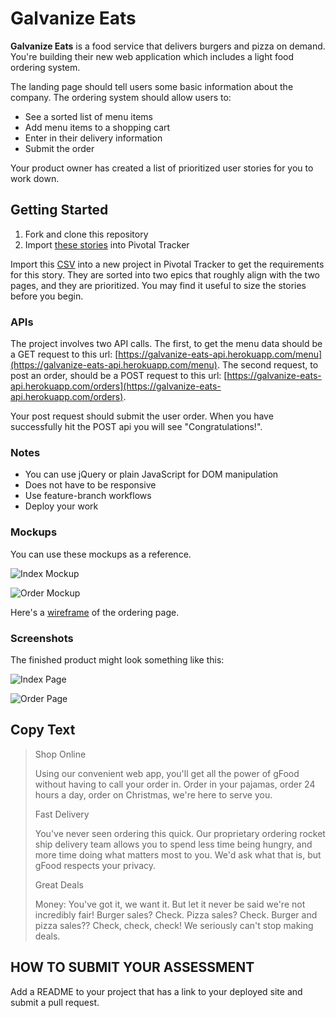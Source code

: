 # Galvanize Eats

**Galvanize Eats** is a food service that delivers burgers and pizza on demand. You're building their new web application which includes a light food ordering system.

The landing page should tell users some basic information about the company. The ordering system should allow users to:

- See a sorted list of menu items
- Add menu items to a shopping cart
- Enter in their delivery information
- Submit the order

Your product owner has created a list of prioritized user stories for you to work down.

## Getting Started

1. Fork and clone this repository
1. Import [these stories](https://s3-us-west-2.amazonaws.com/lesson-plan-images/galvanize_eats_assessments/Q1+Assessment+Stories.csv) into Pivotal Tracker

Import this [CSV]() into a new project in Pivotal Tracker to get the requirements for this story. They are sorted into two epics that roughly align with the two pages, and they are prioritized. You may find it useful to size the stories before you begin.

### APIs

The project involves two API calls. The first, to get the menu data should be a GET request to this url: [https://galvanize-eats-api.herokuapp.com/menu](https://galvanize-eats-api.herokuapp.com/menu). The second request, to post an order, should be a POST request to this url: [https://galvanize-eats-api.herokuapp.com/orders](https://galvanize-eats-api.herokuapp.com/orders).

Your post request should submit the user order. When you have successfully hit the POST api you will see "Congratulations!".

### Notes

* You can use jQuery or plain JavaScript for DOM manipulation
* Does not have to be responsive
* Use feature-branch workflows
* Deploy your work

### Mockups

You can use these mockups as a reference.

![Index Mockup](https://s3-us-west-2.amazonaws.com/lesson-plan-images/galvanize_eats_assessments/page_1_mock.png)

![Order Mockup](https://s3-us-west-2.amazonaws.com/lesson-plan-images/galvanize_eats_assessments/page_2_mock.png)

Here's a [wireframe](https://wireframe.cc/7JjPpp) of the ordering page.

### Screenshots

The finished product might look something like this:

![Index Page](https://s3-us-west-2.amazonaws.com/lesson-plan-images/galvanize_eats_assessments/Screen+Capture+Main+Page.png)

![Order Page](https://s3-us-west-2.amazonaws.com/lesson-plan-images/galvanize_eats_assessments/Screen+Capture+Order+Page.png)

## Copy Text

> Shop Online
>
> Using our convenient web app, you'll get all the power of gFood without having to call your order in. Order in your pajamas, order 24 hours a day, order on Christmas, we're here to serve you.
>
> Fast Delivery
>
> You've never seen ordering this quick. Our proprietary ordering rocket ship delivery team allows you to spend less time being hungry, and more time doing what matters most to you. We'd ask what that is, but gFood respects your privacy.
>
> Great Deals
>
> Money: You've got it, we want it. But let it never be said we're not incredibly fair! Burger sales? Check. Pizza sales? Check. Burger and pizza sales?? Check, check, check! We seriously can't stop making deals.

## HOW TO SUBMIT YOUR ASSESSMENT

Add a README to your project that has a link to your deployed site and submit a pull request.
